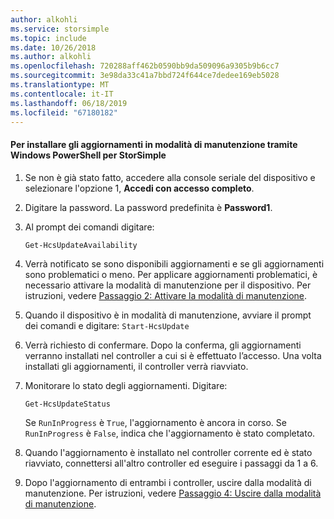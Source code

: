 ```yaml
---
author: alkohli
ms.service: storsimple
ms.topic: include
ms.date: 10/26/2018
ms.author: alkohli
ms.openlocfilehash: 720288aff462b0590bb9da509096a9305b9b6cc7
ms.sourcegitcommit: 3e98da33c41a7bbd724f644ce7dedee169eb5028
ms.translationtype: MT
ms.contentlocale: it-IT
ms.lasthandoff: 06/18/2019
ms.locfileid: "67180182"
---
```

#### <a name="to-install-maintenance-mode-updates-via-windows-powershell-for-storsimple"></a>Per installare gli aggiornamenti in modalità di manutenzione tramite Windows PowerShell per StorSimple
1. Se non è già stato fatto, accedere alla console seriale del dispositivo e selezionare l'opzione 1, **Accedi con accesso completo**. 
2. Digitare la password. La password predefinita è **Password1**.
3. Al prompt dei comandi digitare:
   
     `Get-HcsUpdateAvailability` 
4. Verrà notificato se sono disponibili aggiornamenti e se gli aggiornamenti sono problematici o meno. Per applicare aggiornamenti problematici, è necessario attivare la modalità di manutenzione per il dispositivo. Per istruzioni, vedere [Passaggio 2: Attivare la modalità di manutenzione](../articles/storsimple/storsimple-update-device.md#step2).
5. Quando il dispositivo è in modalità di manutenzione, avviare il prompt dei comandi e digitare: `Start-HcsUpdate`
6. Verrà richiesto di confermare. Dopo la conferma, gli aggiornamenti verranno installati nel controller a cui si è effettuato l’accesso. Una volta installati gli aggiornamenti, il controller verrà riavviato. 
7. Monitorare lo stato degli aggiornamenti. Digitare:
   
    `Get-HcsUpdateStatus`
   
    Se `RunInProgress` è `True`, l'aggiornamento è ancora in corso. Se `RunInProgress` è `False`, indica che l'aggiornamento è stato completato.  
8. Quando l'aggiornamento è installato nel controller corrente ed è stato riavviato, connettersi all'altro controller ed eseguire i passaggi da 1 a 6.
9. Dopo l'aggiornamento di entrambi i controller, uscire dalla modalità di manutenzione. Per istruzioni, vedere [Passaggio 4: Uscire dalla modalità di manutenzione](../articles/storsimple/storsimple-update-device.md#step4).

